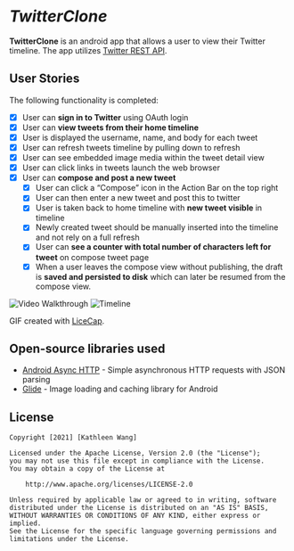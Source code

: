 # *TwitterClone*

**TwitterClone** is an android app that allows a user to view their Twitter timeline. The app utilizes [Twitter REST API](https://dev.twitter.com/rest/public).
 
## User Stories
The following functionality is completed:

- [x] User can **sign in to Twitter** using OAuth login
- [x]	User can **view tweets from their home timeline**
  - [x] User is displayed the username, name, and body for each tweet
  - [x] User can refresh tweets timeline by pulling down to refresh
  - [x] User can see embedded image media within the tweet detail view
  - [x] User can click links in tweets launch the web browser
- [x] User can **compose and post a new tweet**
  - [x] User can click a “Compose” icon in the Action Bar on the top right
  - [x] User can then enter a new tweet and post this to twitter
  - [x] User is taken back to home timeline with **new tweet visible** in timeline
  - [x] Newly created tweet should be manually inserted into the timeline and not rely on a full refresh
  - [x] User can **see a counter with total number of characters left for tweet** on compose tweet page
  - [x] When a user leaves the compose view without publishing, the draft is **saved and persisted to disk** which can later be resumed from the compose view.
 
<img src='https://cdn.discordapp.com/attachments/749818179387392050/820123191573741598/twitterclone_2.gif' title='Video Walkthrough' width='' alt='Video Walkthrough' />

<img src='https://cdn.discordapp.com/attachments/749818179387392050/820731825906384926/Screen_Shot_2021-03-14_at_11.53.26_AM.png' title='Timeline' width='' alt='Timeline' />

GIF created with [LiceCap](http://www.cockos.com/licecap/).

## Open-source libraries used

- [Android Async HTTP](https://github.com/codepath/CPAsyncHttpClient) - Simple asynchronous HTTP requests with JSON parsing
- [Glide](https://github.com/bumptech/glide) - Image loading and caching library for Android

## License

    Copyright [2021] [Kathleen Wang]

    Licensed under the Apache License, Version 2.0 (the "License");
    you may not use this file except in compliance with the License.
    You may obtain a copy of the License at

        http://www.apache.org/licenses/LICENSE-2.0

    Unless required by applicable law or agreed to in writing, software
    distributed under the License is distributed on an "AS IS" BASIS,
    WITHOUT WARRANTIES OR CONDITIONS OF ANY KIND, either express or implied.
    See the License for the specific language governing permissions and
    limitations under the License.
